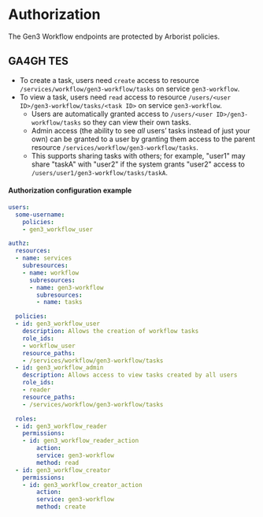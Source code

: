 # Authorization

The Gen3 Workflow endpoints are protected by Arborist policies.

## GA4GH TES

- To create a task, users need `create` access to resource `/services/workflow/gen3-workflow/tasks` on service `gen3-workflow`.
- To view a task, users need `read` access to resource `/users/<user ID>/gen3-workflow/tasks/<task ID>` on service `gen3-workflow`.
  - Users are automatically granted access to `/users/<user ID>/gen3-workflow/tasks` so they can view their own tasks.
  - Admin access (the ability to see _all_ users’ tasks instead of just your own) can be granted to a user by granting them access to the parent resource `/services/workflow/gen3-workflow/tasks`.
  - This supports sharing tasks with others; for example, "user1" may share "taskA" with "user2" if the system grants "user2" access to `/users/user1/gen3-workflow/tasks/taskA`.

#### Authorization configuration example

```yaml
users:
  some-username:
    policies:
    - gen3_workflow_user

authz:
  resources:
  - name: services
    subresources:
    - name: workflow
      subresources:
      - name: gen3-workflow
        subresources:
        - name: tasks

  policies:
  - id: gen3_workflow_user
    description: Allows the creation of workflow tasks
    role_ids:
    - workflow_user
    resource_paths:
    - /services/workflow/gen3-workflow/tasks
  - id: gen3_workflow_admin
    description: Allows access to view tasks created by all users
    role_ids:
    - reader
    resource_paths:
    - /services/workflow/gen3-workflow/tasks

  roles:
  - id: gen3_workflow_reader
    permissions:
    - id: gen3_workflow_reader_action
        action:
        service: gen3-workflow
        method: read
  - id: gen3_workflow_creator
    permissions:
    - id: gen3_workflow_creator_action
        action:
        service: gen3-workflow
        method: create
```
